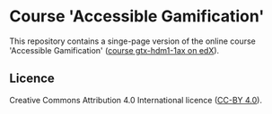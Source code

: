 # Course 'Accessible Gamification'

This repository contains a singe-page version of the online course 'Accessible Gamification' 
([course gtx-hdm1-1ax on edX](https://www.edx.org/course/accessible-gamification-business-gtx-hdm1-1ax)).

## Licence

Creative Commons Attribution 4.0 International licence ([CC-BY 4.0](https://creativecommons.org/licenses/by/4.0/)).
